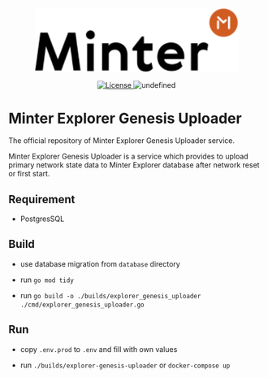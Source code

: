 <p align="center" background="black"><img src="minter-logo.svg" width="400"></p>

<p align="center" style="text-align: center;">
    <a href="https://github.com/MinterTeam/explorer-genesis-uploader/blob/master/LICENSE">
        <img src="https://img.shields.io/packagist/l/doctrine/orm.svg" alt="License">
    </a>
    <img alt="undefined" src="https://img.shields.io/github/last-commit/MinterTeam/explorer-genesis-uploader.svg">
</p>

# Minter Explorer Genesis Uploader

The official repository of Minter Explorer Genesis Uploader service.

Minter Explorer Genesis Uploader is a service which provides to upload primary network state data to Minter Explorer database after network reset or first start.

## Requirement

- PostgresSQL

## Build

- use database migration from `database` directory

- run `go mod tidy`

- run `go build -o ./builds/explorer_genesis_uploader ./cmd/explorer_genesis_uploader.go`

## Run

- copy `.env.prod` to `.env` and fill with own values

- run `./builds/explorer-genesis-uploader` or `docker-compose up`